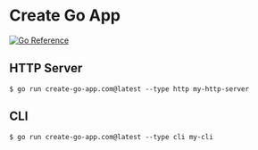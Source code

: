 # Create Go App

[![Go Reference](https://pkg.go.dev/badge/create-go-app.com.svg)](https://pkg.go.dev/create-go-app.com)

## HTTP Server

`$ go run create-go-app.com@latest --type http my-http-server`

## CLI

`$ go run create-go-app.com@latest --type cli my-cli`
